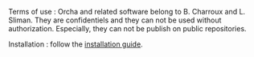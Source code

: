 Terms of use : Orcha and related software belong to B. Charroux and L. Sliman. They are confidentiels and they can not be used without authorization. Especially, they can not be publish on public repositories.

Installation : follow the <a href="http://orchalang.com/howto/orchaHowTo.html#Install">installation guide</a>.

